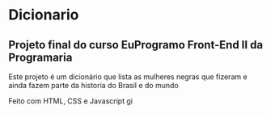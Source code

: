 ﻿# Dicionario
## Projeto final do curso EuProgramo Front-End II da Programaria 

Este projeto é um dicionário que lista as mulheres negras que fizeram e ainda fazem parte da historia do Brasil e do mundo 

Feito com HTML, CSS e Javascript gi
